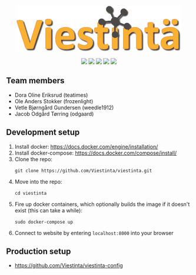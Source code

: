 <p align="center">
  <a href="https://viestinta.eu">
    <img src="https://github.com/Viestinta/viestinta/blob/master/src/static/images/logo_shadow.png" width="448">
  </a>
</p>

<p align="center">
  <a title="Code Style" href="https://standardjs.com"><img src="https://img.shields.io/badge/code_style-standard-brightgreen.svg"></a>
  <a title="Build Status" href="https://drone.viestinta.eu/Viestinta/viestinta"><img src="https://drone.viestinta.eu/api/badges/Viestinta/viestinta/status.svg"></a>
  <a title="Code Coverage" href="https://codecov.io/gh/Viestinta/viestinta"><img src= "https://codecov.io/gh/Viestinta/viestinta/branch/master/graph/badge.svg"></a>
  <a title="License" href="https://github.com/Viestinta/viestinta/blob/master/LICENSE.md"><img src="https://img.shields.io/badge/license-GPLv3-blue.svg"></a>
  <a title="Website" href="https://viestinta.eu/"><img src="https://img.shields.io/badge/website-viestinta.eu-orange.svg"></a>
</p>

## Team members
* Dora Oline Eriksrud (teatimes)
* Ole Anders Stokker (frozenlight)
* Vetle Bjørngård Gundersen (weedle1912)
* Jacob Odgård Tørring (odgaard)

## Development setup
1. Install docker: https://docs.docker.com/engine/installation/
2. Install docker-compose: https://docs.docker.com/compose/install/
3. Clone the repo: 
    ```
    git clone https://github.com/Viestinta/viestinta.git
    ```
4. Move into the repo: 
    ```
    cd viestinta
    ```
5. Fire up docker containers, which optionally builds the image if it doesn't exist (this can take a while):
    ```
    sudo docker-compose up
    ```
6. Connect to website by entering `localhost:8000` into your browser

## Production setup
* https://github.com/Viestinta/viestinta-config
